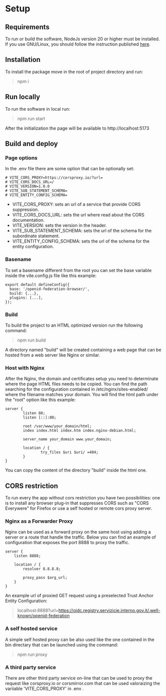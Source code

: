 # Setup

## Requirements

To run or build the software, NodeJs version 20 or higher must be installed.
If you use GNU/Linux, you should follow the instruction published [here](https://nodejs.org/en/download).

## Installation

To install the package move in the root of project directory and run:

> npm i

## Run locally

To run the software in local run:

> npm run start

After the initialization the page will be available to http://localhost:5173

## Build and deploy

### Page options

In the .env file there are some option that can be optionally set:

```
# VITE_CORS_PROXY=https://corsproxy.io/?url=
# VITE_CORS_DOCS_URL=/
# VITE_VERSION=1.0.0
# VITE_SUB_STATEMENT_SCHEMA=
# VITE_ENTITY_CONFIG_SCHEMA=
```

- VITE_CORS_PROXY: sets an url of a service that provide CORS suppression.
- VITE_CORS_DOCS_URL: sets the url where read about the CORS documentation.
- VITE_VERSION: sets the version in the header.
- VITE_SUB_STATEMENT_SCHEMA: sets the url of the schema for the subordinate statement.
- VITE_ENTITY_CONFIG_SCHEMA: sets the url of the schema for the entity configuration.

### Basename
To set a basename different from the root you can set the base variable inside the vite.config.js file like this example:

```
export default defineConfig({
  base: '/openid-federation-browser/',
  build: {...},
  plugins: [...],
});
```

### Build

To build the project to an HTML optimized version run the following command:

> npm run build

A directory named "build" will be created containing a web page that can be hosted from a web server like Nginx or similar.

### Host with Nginx

After the Nginx, the domain and certificates setup you need to determinate where the page HTML files needs to be copied.
You can find the path searching for the configuration contained in /etc/nginx/sites-enabled/ where the filename matches your domain.
You will find the html path under the "root" option like this example:

```
server {
        listen 80;
        listen [::]:80;

        root /var/www/your_domain/html;
        index index.html index.htm index.nginx-debian.html;

        server_name your_domain www.your_domain;

        location / {
                try_files $uri $uri/ =404;
        }
}
```

You can copy the content of the directory "build" inside the html one.

## CORS restriction

To run every the app without cors restriction you have two possibilities: one is to install any browser plug-in that suppresses CORS such as "CORS Everywere" for Firefox or use a self hosted or remote cors proxy server.

### Nginx as a Forwarder Proxy

Nginx can be used as a forward proxy on the same host using adding a server or a route that handle the traffic.
Below you can find an example of configuration that exposes the port 8888 to proxy the traffic.

```
server {
    listen 8888;

    location / {
        resolver 8.8.8.8;

        proxy_pass $arg_url;
    }
}
```

An example url of proxied GET request using a preselected Trust Anchor Entity Configuration:

> localhost:8888?url=https://oidc.registry.servizicie.interno.gov.it/.well-known/openid-federation

### A self hosted service

A simple self hosted proxy can be also used like the one contained in the bin directary that can be launched using the command:

> npm run proxy

### A third party service

There are other third party service on-line that can be used to proxy the request like corsproxy.io or corsmirror.com that can be used valoraizing the variiable 'VITE_CORS_PROXY' in .env .
